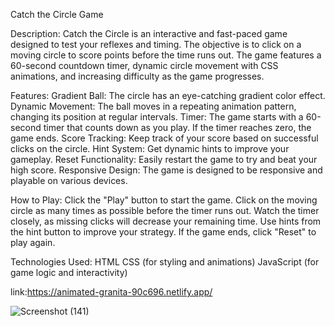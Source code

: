 Catch the Circle Game

Description:
Catch the Circle is an interactive and fast-paced game designed to test your reflexes and timing.
The objective is to click on a moving circle to score points before the time runs out. 
The game features a 60-second countdown timer, dynamic circle movement with CSS animations, and increasing difficulty as the game progresses.




Features:
Gradient Ball: The circle has an eye-catching gradient color effect.
Dynamic Movement: The ball moves in a repeating animation pattern, changing its position at regular intervals.
Timer: The game starts with a 60-second timer that counts down as you play. If the timer reaches zero, the game ends.
Score Tracking: Keep track of your score based on successful clicks on the circle.
Hint System: Get dynamic hints to improve your gameplay.
Reset Functionality: Easily restart the game to try and beat your high score.
Responsive Design: The game is designed to be responsive and playable on various devices.


How to Play:
Click the "Play" button to start the game.
Click on the moving circle as many times as possible before the timer runs out.
Watch the timer closely, as missing clicks will decrease your remaining time.
Use hints from the hint button to improve your strategy.
If the game ends, click "Reset" to play again.


Technologies Used:
HTML
CSS (for styling and animations)
JavaScript (for game logic and interactivity)

link:https://animated-granita-90c696.netlify.app/

![Screenshot (141)](https://github.com/user-attachments/assets/885f834c-e791-4ff2-b652-1dc1caf68176)

